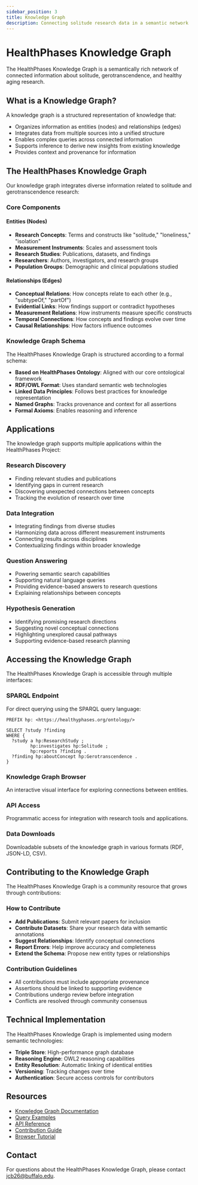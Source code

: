 ```yaml
---
sidebar_position: 3
title: Knowledge Graph
description: Connecting solitude research data in a semantic network
---
```


# HealthPhases Knowledge Graph

The HealthPhases Knowledge Graph is a semantically rich network of connected information about solitude, gerotranscendence, and healthy aging research.

## What is a Knowledge Graph?

A knowledge graph is a structured representation of knowledge that:

- Organizes information as entities (nodes) and relationships (edges)
- Integrates data from multiple sources into a unified structure
- Enables complex queries across connected information
- Supports inference to derive new insights from existing knowledge
- Provides context and provenance for information

## The HealthPhases Knowledge Graph

Our knowledge graph integrates diverse information related to solitude and gerotranscendence research:

### Core Components

#### Entities (Nodes)
- **Research Concepts**: Terms and constructs like "solitude," "loneliness," "isolation"
- **Measurement Instruments**: Scales and assessment tools
- **Research Studies**: Publications, datasets, and findings
- **Researchers**: Authors, investigators, and research groups
- **Population Groups**: Demographic and clinical populations studied

#### Relationships (Edges)
- **Conceptual Relations**: How concepts relate to each other (e.g., "subtypeOf," "partOf")
- **Evidential Links**: How findings support or contradict hypotheses
- **Measurement Relations**: How instruments measure specific constructs
- **Temporal Connections**: How concepts and findings evolve over time
- **Causal Relationships**: How factors influence outcomes

### Knowledge Graph Schema

The HealthPhases Knowledge Graph is structured according to a formal schema:

- **Based on HealthPhases Ontology**: Aligned with our core ontological framework
- **RDF/OWL Format**: Uses standard semantic web technologies
- **Linked Data Principles**: Follows best practices for knowledge representation
- **Named Graphs**: Tracks provenance and context for all assertions
- **Formal Axioms**: Enables reasoning and inference

## Applications

The knowledge graph supports multiple applications within the HealthPhases Project:

### Research Discovery
- Finding relevant studies and publications
- Identifying gaps in current research
- Discovering unexpected connections between concepts
- Tracking the evolution of research over time

### Data Integration
- Integrating findings from diverse studies
- Harmonizing data across different measurement instruments
- Connecting results across disciplines
- Contextualizing findings within broader knowledge

### Question Answering
- Powering semantic search capabilities
- Supporting natural language queries
- Providing evidence-based answers to research questions
- Explaining relationships between concepts

### Hypothesis Generation
- Identifying promising research directions
- Suggesting novel conceptual connections
- Highlighting unexplored causal pathways
- Supporting evidence-based research planning

## Accessing the Knowledge Graph

The HealthPhases Knowledge Graph is accessible through multiple interfaces:

### SPARQL Endpoint
For direct querying using the SPARQL query language:
```sparql
PREFIX hp: <https://healthyphases.org/ontology/>

SELECT ?study ?finding
WHERE {
  ?study a hp:ResearchStudy ;
         hp:investigates hp:Solitude ;
         hp:reports ?finding .
  ?finding hp:aboutConcept hp:Gerotranscendence .
}
```

### Knowledge Graph Browser
An interactive visual interface for exploring connections between entities.

### API Access
Programmatic access for integration with research tools and applications.

### Data Downloads
Downloadable subsets of the knowledge graph in various formats (RDF, JSON-LD, CSV).

## Contributing to the Knowledge Graph

The HealthPhases Knowledge Graph is a community resource that grows through contributions:

### How to Contribute
- **Add Publications**: Submit relevant papers for inclusion
- **Contribute Datasets**: Share your research data with semantic annotations
- **Suggest Relationships**: Identify conceptual connections
- **Report Errors**: Help improve accuracy and completeness
- **Extend the Schema**: Propose new entity types or relationships

### Contribution Guidelines
- All contributions must include appropriate provenance
- Assertions should be linked to supporting evidence
- Contributions undergo review before integration
- Conflicts are resolved through community consensus

## Technical Implementation

The HealthPhases Knowledge Graph is implemented using modern semantic technologies:

- **Triple Store**: High-performance graph database
- **Reasoning Engine**: OWL2 reasoning capabilities
- **Entity Resolution**: Automatic linking of identical entities
- **Versioning**: Tracking changes over time
- **Authentication**: Secure access controls for contributors

## Resources

- [Knowledge Graph Documentation](#)
- [Query Examples](#)
- [API Reference](#)
- [Contribution Guide](#)
- [Browser Tutorial](#)

## Contact

For questions about the HealthPhases Knowledge Graph, please contact [jcb26@buffalo.edu](mailto:jcb26@buffalo.edu).